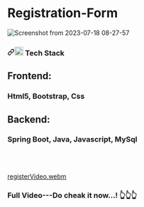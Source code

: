 # Registration-Form

![Screenshot from 2023-07-18 08-27-57](https://github.com/ShivamVishw/Registration-Form/assets/106417521/a5af50dd-2cf8-42c6-bbb2-5a3bc45c8182)
<br>
<h3 tabindex="-1" dir="auto"><a id="user-content--tech-stack" class="anchor" aria-hidden="true" href="#-tech-stack"><svg class="octicon octicon-link" viewBox="0 0 16 16" version="1.1" width="16" height="16" aria-hidden="true"><path d="m7.775 3.275 1.25-1.25a3.5 3.5 0 1 1 4.95 4.95l-2.5 2.5a3.5 3.5 0 0 1-4.95 0 .751.751 0 0 1 .018-1.042.751.751 0 0 1 1.042-.018 1.998 1.998 0 0 0 2.83 0l2.5-2.5a2.002 2.002 0 0 0-2.83-2.83l-1.25 1.25a.751.751 0 0 1-1.042-.018.751.751 0 0 1-.018-1.042Zm-4.69 9.64a1.998 1.998 0 0 0 2.83 0l1.25-1.25a.751.751 0 0 1 1.042.018.751.751 0 0 1 .018 1.042l-1.25 1.25a3.5 3.5 0 1 1-4.95-4.95l2.5-2.5a3.5 3.5 0 0 1 4.95 0 .751.751 0 0 1-.018 1.042.751.751 0 0 1-1.042.018 1.998 1.998 0 0 0-2.83 0l-2.5 2.5a1.998 1.998 0 0 0 0 2.83Z"></path></svg></a><g-emoji class="g-emoji" alias="pushpin" fallback-src="https://github.githubassets.com/images/icons/emoji/unicode/1f4cc.png"><img class="emoji" alt="pushpin" height="20" width="20" src="https://github.githubassets.com/images/icons/emoji/unicode/1f4cc.png"></g-emoji> Tech Stack</h3>

<h2><strong>Frontend:</strong></h2>
  <h3>Html5, Bootstrap, Css </h3>
  <h2><strong>Backend:</strong></h2>
  <h3>Spring Boot, Java, Javascript, MySql</h3> <br>
</h4> <br>

[registerVideo.webm](https://github.com/ShivamVishw/Registration-Form/assets/106417521/56389868-851d-4b38-a16a-466d8e970732)
<h3 class="w-title">Full Video---Do cheak it now...! 👆👆👆</h3>

